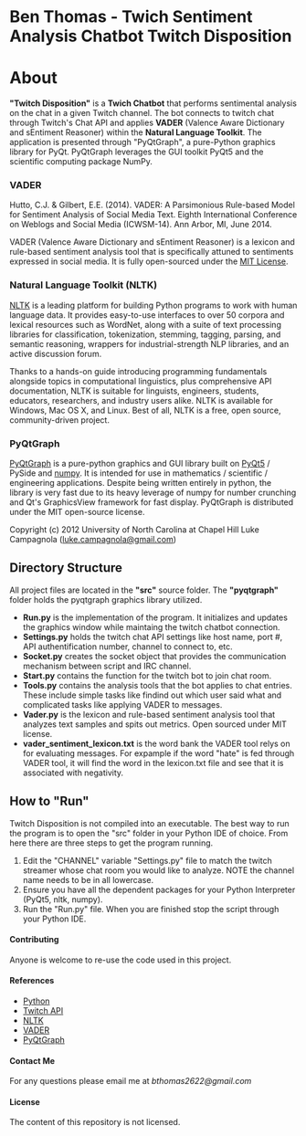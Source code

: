 Ben Thomas - Twich Sentiment Analysis Chatbot 
**Twitch Disposition**
===============================

# **About**

**"Twitch Disposition"** is a **Twich Chatbot** that performs sentimental analysis on the chat in a given Twitch channel. The bot connects to twitch chat through Twitch's Chat API and applies **VADER** (Valence Aware Dictionary and sEntiment Reasoner) within the **Natural Language Toolkit**. The application is presented through "PyQtGraph", a pure-Python graphics library for PyQt. PyQtGraph leverages the GUI toolkit PyQt5 and the scientific computing package NumPy. 

### VADER

Hutto, C.J. & Gilbert, E.E. (2014). VADER: A Parsimonious Rule-based Model for
Sentiment Analysis of Social Media Text. Eighth International Conference on
Weblogs and Social Media (ICWSM-14). Ann Arbor, MI, June 2014.

VADER (Valence Aware Dictionary and sEntiment Reasoner) is a lexicon and rule-based sentiment analysis tool that is specifically attuned to sentiments expressed in social media. It is fully open-sourced under the [MIT License](http://choosealicense.com/).

### Natural Language Toolkit (NLTK)

[NLTK](http://www.nltk.org/) is a leading platform for building Python programs to work with human language data. It provides easy-to-use interfaces to over 50 corpora and lexical resources such as WordNet, along with a suite of text processing libraries for classification, tokenization, stemming, tagging, parsing, and semantic reasoning, wrappers for industrial-strength NLP libraries, and an active discussion forum.

Thanks to a hands-on guide introducing programming fundamentals alongside topics in computational linguistics, plus comprehensive API documentation, NLTK is suitable for linguists, engineers, students, educators, researchers, and industry users alike. NLTK is available for Windows, Mac OS X, and Linux. Best of all, NLTK is a free, open source, community-driven project.

### PyQtGraph

[PyQtGraph](http://www.pyqtgraph.org/) is a pure-python graphics and GUI library built on [PyQt5](https://riverbankcomputing.com/software/pyqt/intro) / PySide and [numpy](http://www.numpy.org/). It is intended for use in mathematics / scientific / engineering applications. Despite being written entirely in python, the library is very fast due to its heavy leverage of numpy for number crunching and Qt's GraphicsView framework for fast display. PyQtGraph is distributed under the MIT open-source license. 

Copyright (c) 2012  University of North Carolina at Chapel Hill
Luke Campagnola (luke.campagnola@gmail.com)

## Directory Structure

All project files are located in the **"src"** source folder.
The **"pyqtgraph"** folder holds the pyqtgraph graphics library utilized.

* **Run.py** is the implementation of the program. It initializes and updates the graphics window while maintaing the twitch chatbot connection.  
* **Settings.py** holds the twitch chat API settings like host name, port #, API authentification number, channel to connect to, etc. 
* **Socket.py** creates the socket object that provides the communication mechanism between script and IRC channel. 
* **Start.py** contains the function for the twitch bot to join chat room. 
* **Tools.py** contains the analysis tools that the bot applies to chat entries. These include simple tasks like findind out which user said what and complicated tasks like applying VADER to messages. 
* **Vader.py** is the lexicon and rule-based sentiment analysis tool that analyzes text samples and spits out metrics. Open sourced under MIT license. 
* **vader_sentiment_lexicon.txt** is the word bank the VADER tool relys on for evaluating messages. For expample if the word "hate" is fed through VADER tool, it will find the word in the lexicon.txt file and see that it is associated with negativity. 

## How to "Run" 

Twitch Disposition is not compiled into an executable. The best way to run the program is to open the "src" folder in your Python IDE of choice. From here there are three steps to get the program running. 
1.  Edit the "CHANNEL" variable "Settings.py" file to match the twitch streamer whose chat room you would like to analyze. NOTE the channel name needs to be in all lowercase. 
2.  Ensure you have all the dependent packages for your Python Interpreter (PyQt5, nltk, numpy).
3.  Run the "Run.py" file. 
When you are finished stop the script through your Python IDE. 

#### Contributing

Anyone is welcome to re-use the code used in this project.

#### References

* [Python](https://www.python.org/)
* [Twitch API](https://dev.twitch.tv/)
* [NLTK](http://www.nltk.org/)
* [VADER](https://github.com/cjhutto/vaderSentiment)
* [PyQtGraph](http://www.pyqtgraph.org/)

#### Contact Me

For any questions please email me at _bthomas2622@gmail.com_

#### License

The content of this repository is not licensed. 